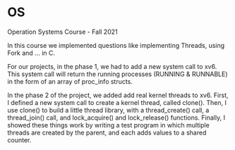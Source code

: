# OS
Operation Systems Course - Fall 2021

In this course we implemented questions like implementing Threads, using Fork and ... in C. 

For our projects, in the phase 1, we had to add a new system call to xv6. This system call will return the running processes (RUNNING & RUNNABLE) in the form of an array of proc_info structs.

In the phase 2 of the project, we added add real kernel threads to xv6. First, I defined a new system call to create a kernel thread, called clone(). Then, I use clone() to build a little thread library, with a thread_create() call, a thread_join() call, and lock_acquire() and lock_release() functions. Finally, I showed these things work by writing a test program in which multiple threads are created by the parent, and each adds values to a shared counter.
